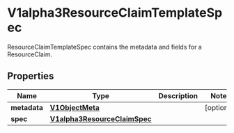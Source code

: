 

# V1alpha3ResourceClaimTemplateSpec

ResourceClaimTemplateSpec contains the metadata and fields for a ResourceClaim.
## Properties

Name | Type | Description | Notes
------------ | ------------- | ------------- | -------------
**metadata** | [**V1ObjectMeta**](V1ObjectMeta.md) |  |  [optional]
**spec** | [**V1alpha3ResourceClaimSpec**](V1alpha3ResourceClaimSpec.md) |  | 



